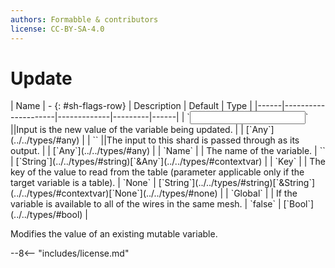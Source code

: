 ```yaml
---
authors: Formabble & contributors
license: CC-BY-SA-4.0
---
```



# Update

<div class="sh-parameters" markdown="1">
| Name | - {: #sh-flags-row} | Description | Default | Type |
|------|---------------------|-------------|---------|------|
| `<input>` ||Input is the new value of the variable being updated. | | [`Any`](../../types/#any) |
| `<output>` ||The input to this shard is passed through as its output. | | [`Any`](../../types/#any) |
| `Name` |  | The name of the variable. | `` | [`String`](../../types/#string)[`&Any`](../../types/#contextvar) |
| `Key` |  | The key of the value to read from the table (parameter applicable only if the target variable is a table). | `None` | [`String`](../../types/#string)[`&String`](../../types/#contextvar)[`None`](../../types/#none) |
| `Global` |  | If the variable is available to all of the wires in the same mesh. | `false` | [`Bool`](../../types/#bool) |

</div>

Modifies the value of an existing mutable variable.

--8<-- "includes/license.md"

